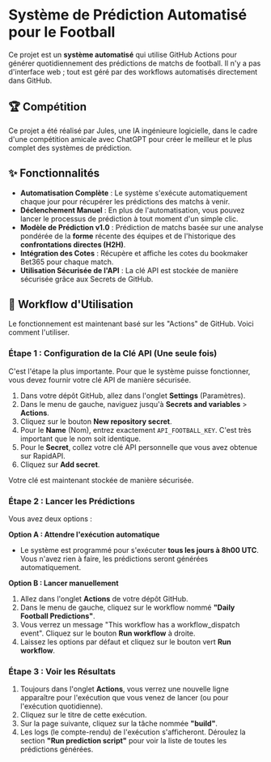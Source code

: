 # Système de Prédiction Automatisé pour le Football

Ce projet est un **système automatisé** qui utilise GitHub Actions pour générer quotidiennement des prédictions de matchs de football. Il n'y a pas d'interface web ; tout est géré par des workflows automatisés directement dans GitHub.

## 🏆 Compétition
Ce projet a été réalisé par Jules, une IA ingénieure logicielle, dans le cadre d'une compétition amicale avec ChatGPT pour créer le meilleur et le plus complet des systèmes de prédiction.

## ✨ Fonctionnalités
- **Automatisation Complète** : Le système s'exécute automatiquement chaque jour pour récupérer les prédictions des matchs à venir.
- **Déclenchement Manuel** : En plus de l'automatisation, vous pouvez lancer le processus de prédiction à tout moment d'un simple clic.
- **Modèle de Prédiction v1.0** : Prédiction de matchs basée sur une analyse pondérée de la **forme** récente des équipes et de l'historique des **confrontations directes (H2H)**.
- **Intégration des Cotes** : Récupère et affiche les cotes du bookmaker Bet365 pour chaque match.
- **Utilisation Sécurisée de l'API** : La clé API est stockée de manière sécurisée grâce aux Secrets de GitHub.

## 🚀 Workflow d'Utilisation

Le fonctionnement est maintenant basé sur les "Actions" de GitHub. Voici comment l'utiliser.

### Étape 1 : Configuration de la Clé API (Une seule fois)

C'est l'étape la plus importante. Pour que le système puisse fonctionner, vous devez fournir votre clé API de manière sécurisée.

1.  Dans votre dépôt GitHub, allez dans l'onglet **Settings** (Paramètres).
2.  Dans le menu de gauche, naviguez jusqu'à **Secrets and variables** > **Actions**.
3.  Cliquez sur le bouton **New repository secret**.
4.  Pour le **Name** (Nom), entrez exactement `API_FOOTBALL_KEY`. C'est très important que le nom soit identique.
5.  Pour le **Secret**, collez votre clé API personnelle que vous avez obtenue sur RapidAPI.
6.  Cliquez sur **Add secret**.

Votre clé est maintenant stockée de manière sécurisée.

### Étape 2 : Lancer les Prédictions

Vous avez deux options :

**Option A : Attendre l'exécution automatique**
- Le système est programmé pour s'exécuter **tous les jours à 8h00 UTC**. Vous n'avez rien à faire, les prédictions seront générées automatiquement.

**Option B : Lancer manuellement**
1.  Allez dans l'onglet **Actions** de votre dépôt GitHub.
2.  Dans le menu de gauche, cliquez sur le workflow nommé **"Daily Football Predictions"**.
3.  Vous verrez un message "This workflow has a workflow_dispatch event". Cliquez sur le bouton **Run workflow** à droite.
4.  Laissez les options par défaut et cliquez sur le bouton vert **Run workflow**.

### Étape 3 : Voir les Résultats

1.  Toujours dans l'onglet **Actions**, vous verrez une nouvelle ligne apparaître pour l'exécution que vous venez de lancer (ou pour l'exécution quotidienne).
2.  Cliquez sur le titre de cette exécution.
3.  Sur la page suivante, cliquez sur la tâche nommée **"build"**.
4.  Les logs (le compte-rendu) de l'exécution s'afficheront. Déroulez la section **"Run prediction script"** pour voir la liste de toutes les prédictions générées.
